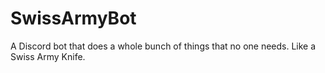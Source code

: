 # SwissArmyBot

A Discord bot that does a whole bunch of things that no one needs. Like a Swiss Army Knife.
